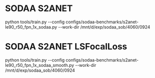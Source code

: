 # SODAA S2ANET
python tools/train.py --config configs/sodaa-benchmarks/s2anet-le90_r50_fpn_1x_sodaa.py --work-dir /mnt/d/exp/sodaa_sob/4060/0924

# SODAA S2ANET LSFocalLoss
python tools/train.py --config configs/sodaa-benchmarks/s2anet-le90_r50_fpn_1x_sodaa_smooth.py --work-dir /mnt/d/exp/sodaa_sob/4060/0924